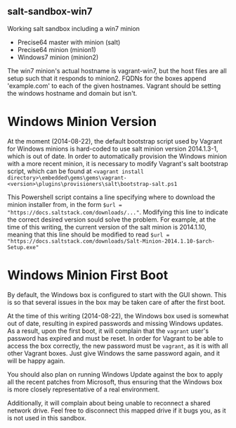 salt-sandbox-win7
-----------------

Working salt sandbox including a win7 minion

  - Precise64 master with minion (salt)
  - Precise64 minion (minion1)
  - Windows7 minion (minion2)

The win7 minion's actual hostname is vagrant-win7, but the host files
are all setup such that it responds to minion2. FQDNs for the boxes
append 'example.com' to each of the given hostnames.
Vagrant should be setting the windows hostname and domain but isn't.

Windows Minion Version
======================
At the moment (2014-08-22), the default bootstrap script used by Vagrant for
Windows minions is hard-coded to use salt minion version 2014.1.3-1, which
is out of date. In order to automatically provision the Windows minion with
a more recent minion, it is necessary to modify Vagrant's salt bootstrap
script, which can be found at
`<vagrant install directory>\embedded\gems\gems\vagrant-<version>\plugins\provisioners\salt\bootstrap-salt.ps1`

This Powershell script contains a line specifying where to download the minion
installer from, in the form `$url = "https://docs.saltstack.com/downloads/..."`.
Modifying this line to indicate the correct desired version sould solve the
problem. For example, at the time of this writing, the current version of the
salt minion is 2014.1.10, meaning that this line should be modified to read
`$url = "https://docs.saltstack.com/downloads/Salt-Minion-2014.1.10-$arch-Setup.exe"`

Windows Minion First Boot
=========================
By default, the Windows box is configured to start with the GUI shown. This is
so that several issues in the box may be taken care of after the first boot.

At the time of this writing (2014-08-22), the Windows box used is somewhat out
of date, resulting in expired passwords and missing Windows updates. As a
result, upon the first boot, it will complain that the `vagrant` user's password
has expired and must be reset. In order for Vagrant to be able to access the
box correctly, the new password must be `vagrant`, as it is with all other
Vagrant boxes. Just give Windows the same password again, and it will be happy
again.

You should also plan on running Windows Update against the box to apply all the
recent patches from Microsoft, thus ensuring that the Windows box is more
closely representative of a real environment.

Additionally, it will complain about being unable to reconnect a shared network
drive. Feel free to disconnect this mapped drive if it bugs you, as it is not
used in this sandbox.
